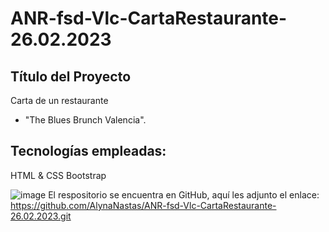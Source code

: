 # ANR-fsd-Vlc-CartaRestaurante-26.02.2023
## Título del Proyecto
Carta de un restaurante
- "The Blues Brunch Valencia".

## Tecnologías empleadas:

HTML & CSS
Bootstrap

![image](https://user-images.githubusercontent.com/121962750/215277229-ec3606fa-3246-421a-8ab1-d7972c77b238.png)
El respositorio se encuentra en GitHub, aquí les adjunto el enlace: https://github.com/AlynaNastas/ANR-fsd-Vlc-CartaRestaurante-26.02.2023.git
